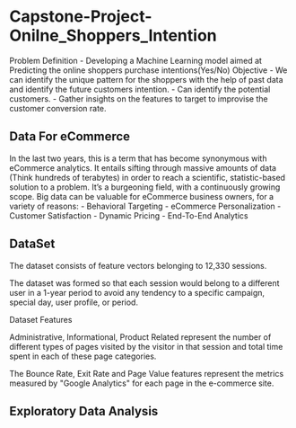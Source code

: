 # Capstone-Project- Onilne_Shoppers_Intention

Problem Definition - Developing a Machine Learning model aimed at Predicting the online shoppers purchase intentions(Yes/No)
Objective          - We can identify the unique pattern for the shoppers with the help of past data and identify the future customers intention.
                   - Can identify the potential customers.
                   - Gather insights on the features to target to improvise the customer conversion rate.


## Data For eCommerce

In the last two years, this is a term that has become synonymous with eCommerce analytics. It entails sifting through massive amounts of data (Think hundreds of terabytes)
in order to reach a scientific, statistic-based solution to a problem. It’s a burgeoning field, with a continuously growing scope. Big data can be valuable for eCommerce business
owners, for a variety of reasons:
                      - Behavioral Targeting
                      - eCommerce Personalization
                      - Customer Satisfaction
                      - Dynamic Pricing
                      - End-To-End Analytics

## DataSet 

The dataset consists of feature vectors belonging to 12,330 sessions.

The dataset was formed so that each session would belong to a different user in a 1-year period to avoid any tendency to a specific campaign, special day, user profile, or period.

Dataset Features

Administrative, Informational, Product Related represent the number of different types of pages visited by the visitor in that session and total time spent in each of these page categories.

The Bounce Rate, Exit Rate and Page Value features represent the metrics measured by "Google Analytics" for each page in the e-commerce site.

## Exploratory Data Analysis


